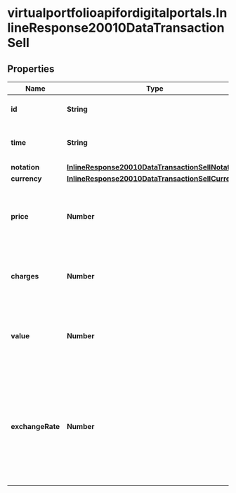 # virtualportfolioapifordigitalportals.InlineResponse20010DataTransactionSell

## Properties

Name | Type | Description | Notes
------------ | ------------- | ------------- | -------------
**id** | **String** | Identifier of the closing transaction. | [optional] 
**time** | **String** | Date and time of the closing transaction. | [optional] 
**notation** | [**InlineResponse20010DataTransactionSellNotation**](InlineResponse20010DataTransactionSellNotation.md) |  | [optional] 
**currency** | [**InlineResponse20010DataTransactionSellCurrency**](InlineResponse20010DataTransactionSellCurrency.md) |  | [optional] 
**price** | **Number** | Selling price of the position in the portfolio&#39;s base currency. | [optional] 
**charges** | **Number** | Charges accrued in the portfolio&#39;s base currency. | [optional] 
**value** | **Number** | Sales value of the position in the portfolio&#39;s base currency. | [optional] 
**exchangeRate** | **Number** | The exchange rate between the notation&#39;s currency and the portfolio currency at the time of the closing trade. | [optional] 


